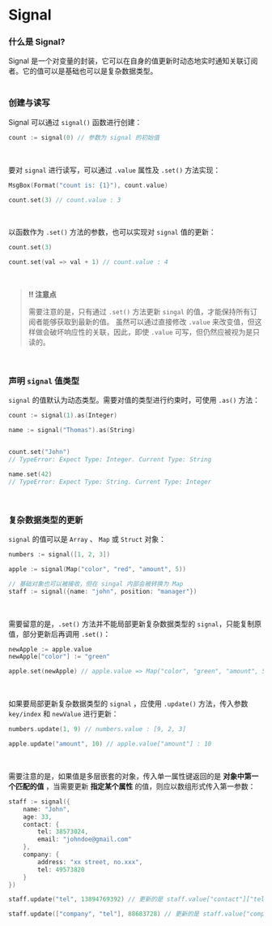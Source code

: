 # Signal

### 什么是 Signal?

Signal 是一个对变量的封装，它可以在自身的值更新时动态地实时通知关联订阅者。它的值可以是基础也可以是复杂数据类型。
<br>
<br>

### 创建与读写

Signal 可以通过 `signal()` 函数进行创建：

```go
count := signal(0) // 参数为 signal 的初始值
```

<br>

要对 `signal` 进行读写，可以通过 `.value` 属性及 `.set()` 方法实现：

```go
MsgBox(Format("count is: {1}"), count.value)

count.set(3) // count.value : 3
```

<br>

以函数作为 `.set()` 方法的参数，也可以实现对 `signal` 值的更新：

```go
count.set(3)

count.set(val => val + 1) // count.value : 4
```

<br>

> **‼️ 注意点**
>
> 需要注意的是，只有通过 `.set()` 方法更新 `singal` 的值，才能保持所有订阅者能够获取到最新的值。 虽然可以通过直接修改 `.value` 来改变值，但这样做会破坏响应性的关联，因此，即使 `.value` 可写，但仍然应被视为是只读的。

<br>

### 声明 `signal` 值类型

`signal` 的值默认为动态类型。需要对值的类型进行约束时，可使用 `.as()` 方法：

```go
count := signal(1).as(Integer)

name := signal("Thomas").as(String)


count.set("John") 
// TypeError: Expect Type: Integer. Current Type: String

name.set(42)     
// TypeError: Expect Type: String. Current Type: Integer
```

<br>

### 复杂数据类型的更新

`signal` 的值可以是 `Array` 、 `Map` 或 `Struct` 对象：

```go
numbers := signal([1, 2, 3])

apple := signal(Map("color", "red", "amount", 5))

// 基础对象也可以被接收，但在 singal 内部会被转换为 Map
staff := signal({name: "john", position: "manager"})
```

<br>

需要留意的是，`.set()` 方法并不能局部更新复杂数据类型的 `signal`，只能复制原值，部分更新后再调用 `.set()`：

```go
newApple := apple.value
newApple["color"] := "green"

apple.set(newApple) // apple.value => Map("color", "green", "amount", 5)
```

<br>

如果要局部更新复杂数据类型的 `signal` ，应使用 `.update()` 方法，传入参数 `key/index` 和 `newValue` 进行更新：

```go
numbers.update(1, 9) // numbers.value : [9, 2, 3]

apple.update("amount", 10) // apple.value["amount"] : 10
```

<br>

需要注意的是，如果值是多层嵌套的对象，传入单一属性键返回的是 **对象中第一个匹配的值** ，当需要更新 **指定某个属性** 的值，则应以数组形式传入第一参数：
```go
staff := signal({
    name: "John",
    age: 33,
    contact: {
        tel: 38573024,
        email: "johndoe@gmail.com"
    },
    company: {
        address: "xx street, no.xxx",
        tel: 49573820
    }
})

staff.update("tel", 13894769392) // 更新的是 staff.value["contact"]["tel"]

staff.update(["company", "tel"], 88683728) // 更新的是 staff.value["company"]["tel"]
```